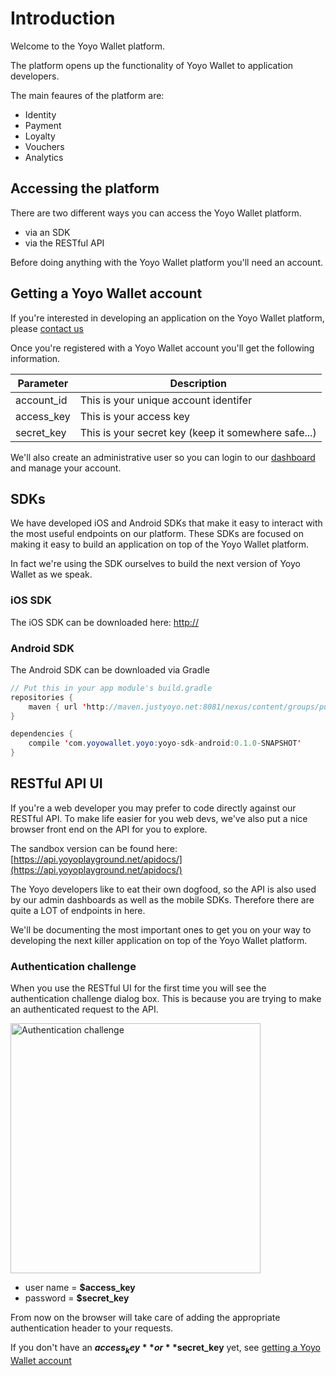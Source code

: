 # Introduction

Welcome to the Yoyo Wallet platform.

The platform opens up the functionality of Yoyo Wallet to application developers.

The main feaures of the platform are:

- Identity
- Payment
- Loyalty
- Vouchers
- Analytics

## Accessing the platform

There are two different ways you can access the Yoyo Wallet platform.

- via an SDK
- via the RESTful API

Before doing anything with the Yoyo Wallet platform you'll need an account.

## Getting a Yoyo Wallet account

If you're interested in developing an application on the Yoyo Wallet platform, please [contact us](http://yoyowallet.com/contact-us/)

Once you're registered with a Yoyo Wallet account you'll get the following information.

Parameter | Description
--------- | -----------
account_id | This is your unique account identifer
access_key | This is your access key
secret_key | This is your secret key (keep it somewhere safe...)

We'll also create an administrative user so you can login to our [dashboard](https://dashboard.yoyoplayground.net) and manage your account.

## SDKs

We have developed iOS and Android SDKs that make it easy to interact with the most useful endpoints on our platform.  These SDKs are focused on making it easy to build an application on top of the Yoyo Wallet platform.

In fact we're using the SDK ourselves to build the next version of Yoyo Wallet as we speak.

### iOS SDK

The iOS SDK can be downloaded here: [http://](http://)

### Android SDK

The Android SDK can be downloaded via Gradle

```java
// Put this in your app module's build.gradle
repositories {
    maven { url 'http://maven.justyoyo.net:8081/nexus/content/groups/public/' }
}

dependencies {
    compile 'com.yoyowallet.yoyo:yoyo-sdk-android:0.1.0-SNAPSHOT'
}
```

## RESTful API UI

If you're a web developer you may prefer to code directly against our RESTful API.  To make life easier for you web devs, we've also put a nice browser front end on the API for you to explore.

The sandbox version can be found here: [https://api.yoyoplayground.net/apidocs/](https://api.yoyoplayground.net/apidocs/)

The Yoyo developers like to eat their own dogfood, so the API is also used by our admin dashboards as well as the mobile SDKs.
Therefore there are quite a LOT of endpoints in here.

We'll be documenting the most important ones to get you on your way to developing the next killer application on top of the Yoyo Wallet platform.

### Authentication challenge

When you use the RESTful UI for the first time you will see the authentication challenge dialog box.  This is because you are trying to make an authenticated request to the API.

<img src="images/auth-challenge.png" alt="Authentication challenge" style="width: 400px;"/>

- user name = **$access_key**
- password = **$secret_key**

From now on the browser will take care of adding the appropriate authentication header to your requests.

If you don't have an **$access_key** or **$secret_key** yet, see [getting a Yoyo Wallet account](#getting-a-yoyo-wallet-account)
